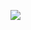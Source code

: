[![](https://visitcount.itsvg.in/api?id=MrEntrasil&label=Visualiza%C3%A7%C3%B5es&color=7&icon=5&pretty=true)](https://visitcount.itsvg.in)